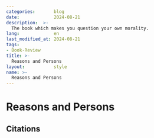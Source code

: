 ```yaml
---
categories:       blog
date:             2024-08-21
description:  >-
  The book which makes you question your own morality.
lang:             en
last_modified_at: 2024-08-21
tags:
- Book-Review
title: >-
  Reasons and Persons
layout:           style
name: >-
  Reasons and Persons
---
```


# Reasons and Persons

<figure class="container-lg" style="padding: 0;">
    <blockquote class="blockquote" style="font-size: 18px;">
    <p></p>
    </blockquote>
</figure>

## Citations